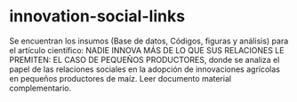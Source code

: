 # innovation-social-links
Se encuentran los insumos (Base de datos, Códigos, figuras y análisis) para el artículo científico: NADIE INNOVA MÁS DE LO QUE SUS RELACIONES LE PREMITEN: EL CASO DE PEQUEÑOS PRODUCTORES, donde se analiza el papel de las relaciones sociales en la adopción de innovaciones agrícolas en pequeños productores de maíz. 
Leer documento material  complementario.
